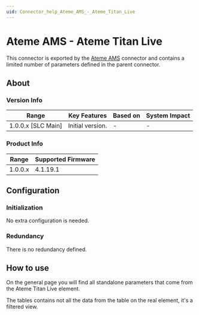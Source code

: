 ```yaml
---
uid: Connector_help_Ateme_AMS_-_Ateme_Titan_Live
---
```


# Ateme AMS - Ateme Titan Live

This connector is exported by the [Ateme AMS](xref:Connector_help_Ateme_AMS) connector and contains a limited number of parameters defined in the parent connector.

## About

### Version Info

| Range                | Key Features     | Based on     | System Impact     |
|----------------------|------------------|--------------|-------------------|
| 1.0.0.x [SLC Main]   | Initial version. | -            | -                 |

### Product Info

| Range     | Supported Firmware     |
|-----------|------------------------|
| 1.0.0.x   | 4.1.19.1               |

## Configuration

### Initialization

No extra configuration is needed.

### Redundancy

There is no redundancy defined.

## How to use

On the general page you will find all standalone parameters that come from the Ateme Titan Live element.

The tables contains not all the data from the table on the real element, it's a filtered view.
